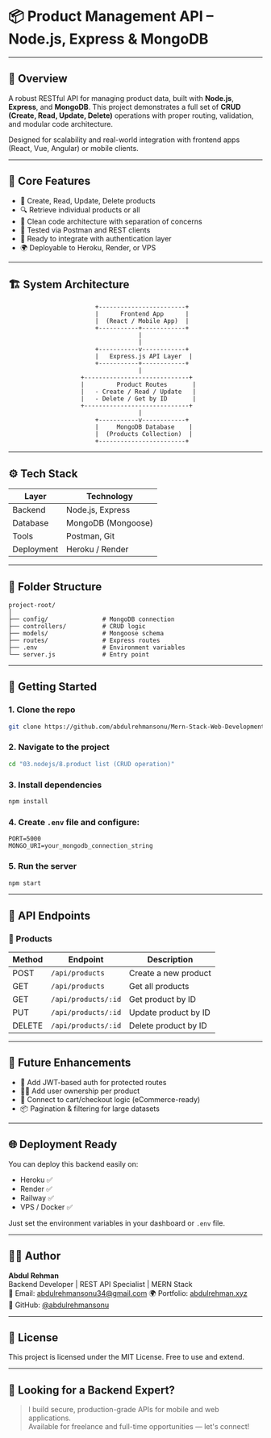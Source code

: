# 📦 Product Management API – Node.js, Express & MongoDB

---

## 📘 Overview

A robust RESTful API for managing product data, built with **Node.js**, **Express**, and **MongoDB**. This project demonstrates a full set of **CRUD (Create, Read, Update, Delete)** operations with proper routing, validation, and modular code architecture.

Designed for scalability and real-world integration with frontend apps (React, Vue, Angular) or mobile clients.

---

## 🧩 Core Features

- 📄 Create, Read, Update, Delete products
- 🔍 Retrieve individual products or all
- 🧱 Clean code architecture with separation of concerns
- 🧪 Tested via Postman and REST clients
- 🔐 Ready to integrate with authentication layer
- 🌍 Deployable to Heroku, Render, or VPS

---

## 🏗️ System Architecture

```
                        +------------------------+
                        |      Frontend App      |
                        |  (React / Mobile App)  |
                        +-----------+------------+
                                    |
                                    |
                        +-----------v------------+
                        |   Express.js API Layer  |
                        +-----------+------------+
                                    |
                    +-----------------------------+
                    |         Product Routes       |
                    |   - Create / Read / Update   |
                    |   - Delete / Get by ID       |
                    +-----------------------------+
                                    |
                        +-----------v------------+
                        |     MongoDB Database    |
                        |  (Products Collection)  |
                        +------------------------+
```

---

## ⚙️ Tech Stack

| Layer         | Technology        |
|---------------|------------------|
| Backend       | Node.js, Express |
| Database      | MongoDB (Mongoose) |
| Tools         | Postman, Git     |
| Deployment    | Heroku / Render  |

---

## 📁 Folder Structure

```
project-root/
│
├── config/               # MongoDB connection
├── controllers/          # CRUD logic
├── models/               # Mongoose schema
├── routes/               # Express routes
├── .env                  # Environment variables
└── server.js             # Entry point
```

---

## 🚀 Getting Started

### 1. Clone the repo
```bash
git clone https://github.com/abdulrehmansonu/Mern-Stack-Web-Development.git
```

### 2. Navigate to the project
```bash
cd "03.nodejs/8.product list (CRUD operation)"
```

### 3. Install dependencies
```bash
npm install
```

### 4. Create `.env` file and configure:
```env
PORT=5000
MONGO_URI=your_mongodb_connection_string
```

### 5. Run the server
```bash
npm start
```

---

## 🔗 API Endpoints

### 📌 Products

| Method | Endpoint        | Description                |
|--------|------------------|----------------------------|
| POST   | `/api/products`  | Create a new product       |
| GET    | `/api/products`  | Get all products           |
| GET    | `/api/products/:id` | Get product by ID       |
| PUT    | `/api/products/:id` | Update product by ID    |
| DELETE | `/api/products/:id` | Delete product by ID    |

---

## 🔐 Future Enhancements

- 🔑 Add JWT-based auth for protected routes
- 🧑‍💼 Add user ownership per product
- 🛒 Connect to cart/checkout logic (eCommerce-ready)
- 📦 Pagination & filtering for large datasets

---

## 🌐 Deployment Ready

You can deploy this backend easily on:

- Heroku ✅
- Render ✅
- Railway ✅
- VPS / Docker ✅

Just set the environment variables in your dashboard or `.env` file.

---

## 👨‍💻 Author

**Abdul Rehman**  
Backend Developer | REST API Specialist | MERN Stack  
📧 Email: abdulrehmansonu34@gmail.com 
🌍 Portfolio: [abdulrehman.xyz](https://abdulrehman.xyz)  
🐙 GitHub: [@abdulrehmansonu](https://github.com/abdulrehmansonu)

---

## 📄 License

This project is licensed under the MIT License. Free to use and extend.

---

## 🤝 Looking for a Backend Expert?

> I build secure, production-grade APIs for mobile and web applications.  
> Available for freelance and full-time opportunities — let's connect!
